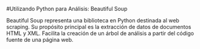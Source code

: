 #Utilizando Python para Análisis: Beautiful Soup

Beautiful Soup representa una biblioteca en Python destinada al web scraping.
Su propósito principal es la extracción de datos de documentos HTML y XML.
Facilita la creación de un árbol de análisis a partir del código fuente de una página web.
